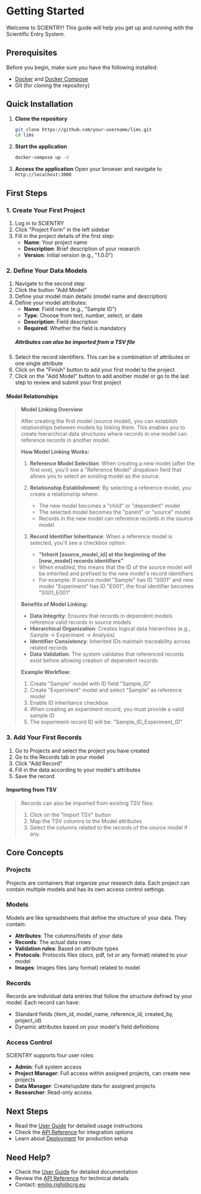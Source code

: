 # Getting Started

Welcome to SCIENTRY! This guide will help you get up and running with the Scientific Entry System.

## Prerequisites

Before you begin, make sure you have the following installed:

- [Docker](https://docs.docker.com/get-docker/) and [Docker Compose](https://docs.docker.com/compose/install/)
- Git (for cloning the repository)

## Quick Installation

1. **Clone the repository**
   ```bash
   git clone https://github.com/your-username/lims.git
   cd lims
   ```

2. **Start the application**
   ```bash
   docker-compose up -d
   ```

3. **Access the application**
   Open your browser and navigate to `http://localhost:3000`

## First Steps

### 1. Create Your First Project

1. Log in to SCIENTRY
2. Click "Project Form" in the left sidebar
3. Fill in the project details of the first step:
   - **Name**: Your project name
   - **Description**: Brief description of your research
   - **Version**: Initial version (e.g., "1.0.0")

### 2. Define Your Data Models

1. Navigate to the second step
2. Click the button "Add Model"
3. Define your model main details (model name and description)
4. Define your model attributes:
   - **Name**: Field name (e.g., "Sample ID")
   - **Type**: Choose from text, number, select, or date
   - **Description**: Field description
   - **Required**: Whether the field is mandatory
   ##### Attributes can also be imported from a TSV file
5. Select the record identifiers. This can be a combination of attributes or one single attribute
6. Click on the "Finish" button to add your first model to the project
7. Click on the "Add Model" button to add another model or go to the last step to review and submit your first project

#### Model Relationships

> **Model Linking Overview**
> 
> After creating the first model (source model), you can establish relationships between models by linking them. This enables you to create hierarchical data structures where records in one model can reference records in another model.
> 
> **How Model Linking Works:**
> 
> 1. **Reference Model Selection**: When creating a new model (after the first one), you'll see a "Reference Model" dropdown field that allows you to select an existing model as the source.
> 
> 2. **Relationship Establishment**: By selecting a reference model, you create a relationship where:
>    - The new model becomes a "child" or "dependent" model
>    - The selected model becomes the "parent" or "source" model
>    - Records in the new model can reference records in the source model
> 
> 3. **Record Identifier Inheritance**: When a reference model is selected, you'll see a checkbox option:
>    - **"Inherit [source_model_id] at the beginning of the [new_model] records identifiers"**
>    - When enabled, this means that the ID of the source model will be inherited and prefixed to the new model's record identifiers
>    - For example: If source model "Sample" has ID "S001" and new model "Experiment" has ID "E001", the final identifier becomes "S001_E001"
> 
> **Benefits of Model Linking:**
> 
> - **Data Integrity**: Ensures that records in dependent models reference valid records in source models
> - **Hierarchical Organization**: Creates logical data hierarchies (e.g., Sample → Experiment → Analysis)
> - **Identifier Consistency**: Inherited IDs maintain traceability across related records
> - **Data Validation**: The system validates that referenced records exist before allowing creation of dependent records
> 
> **Example Workflow:**
> 1. Create "Sample" model with ID field "Sample_ID"
> 2. Create "Experiment" model and select "Sample" as reference model
> 3. Enable ID inheritance checkbox
> 4. When creating an experiment record, you must provide a valid sample ID
> 5. The experiment record ID will be: "Sample_ID_Experiment_ID"

### 3. Add Your First Records

1. Go to Projects and select the project you have created
2. Go to the Records tab in your model
3. Click "Add Record"
4. Fill in the data according to your model's attributes
5. Save the record

#### Importing from TSV
> Records can also be imported from existing TSV files: 
>
>1. Click on the "Import TSV" button
>2. Map the TSV columns to the Model attributes 
>3. Select the columns related to the records of the source model if any.

## Core Concepts 

### Projects
Projects are containers that organize your research data. Each project can contain multiple models and has its own access control settings.

### Models
Models are like spreadsheets that define the structure of your data. They contain:
- **Attributes**: The columns/fields of your data
- **Records**: The actual data rows
- **Validation rules**: Based on attribute types
- **Protocols**: Protocols files (docx, pdf, txt or any format) related to your model
- **Images**: Images files (any format) related to model 

### Records
Records are individual data entries that follow the structure defined by your model. Each record can have:
- Standard fields (item_id, model_name, reference_id, created_by, project_id)
- Dynamic attributes based on your model's field definitions

### Access Control
SCIENTRY supports four user roles:
- **Admin**: Full system access
- **Project Manager**: Full access within assigned projects, can create new projects
- **Data Manager**: Create/update data for assigned projects
- **Researcher**: Read-only access

## Next Steps

- Read the [User Guide](/user-guide/) for detailed usage instructions
- Check the [API Reference](/api-reference/) for integration options
- Learn about [Deployment](/deployment) for production setup

## Need Help?

- Check the [User Guide](/user-guide/) for detailed documentation
- Review the [API Reference](/api-reference/) for technical details
- Contact: emilio.righi@crg.eu 